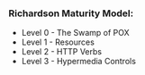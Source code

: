 ### Richardson Maturity Model:
- Level 0 - The Swamp of POX
- Level 1 - Resources
- Level 2 - HTTP Verbs
- Level 3 - Hypermedia Controls